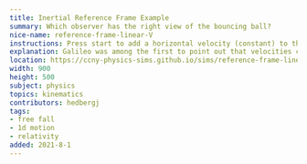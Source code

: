 ```yaml
---
title: Inertial Reference Frame Example
summary: Which observer has the right view of the bouncing ball?
nice-name: reference-frame-linear-V
instructions: Press start to add a horizontal velocity (constant) to the ball and the train car.
explanation: Galileo was among the first to point out that velocities can be relative. His example took place in a boat where an observer below deck in a cabin was watching various things move. If the boat is moving steadily (i.e. not rocking or changing speed), then the inside observer will not be able to tell based on their observations of the moving objects. Here we have one observer in the train car, and another at rest on the ground nearby. The observer in the train will say the ball is just bouncing up and down, while the observer on the ground will say the ball is also moving to the right. But, they're both totally correct. Since there is no acceleration of either frame, then they can be called inertial reference frames.
location: https://ccny-physics-sims.github.io/sims/reference-frame-linear-V/
width: 900
height: 500
subject: physics
topics: kinematics
contributors: hedbergj
tags:
- free fall
- 1d motion
- relativity
added: 2021-8-1
---
```

